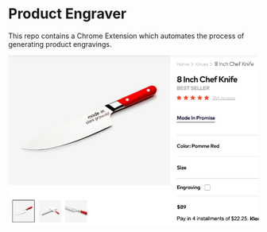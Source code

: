 # Product Engraver

This repo contains a Chrome Extension which automates the process of generating product engravings.

![engraver screenshot](https://github.com/trevoruptain/made-in-coding-challenge/blob/master/images/Screen%20Shot%202020-07-13%20at%208.13.06%20AM.png)
